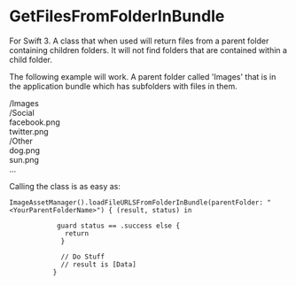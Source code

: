 # GetFilesFromFolderInBundle
For Swift 3. A class that when used will return files from a parent folder containing children folders. It will not find folders that are contained within a child folder. 

The following example will work. A parent folder called 'Images' that is in the application bundle which has subfolders with files in them.

/Images<br />
  /Social<br />
    facebook.png<br />
    twitter.png<br />
  /Other<br />
    dog.png<br />
    sun.png<br />
  ...<br />
  
Calling the class is as easy as:

```
ImageAssetManager().loadFileURLSFromFolderInBundle(parentFolder: "<YourParentFolderName>") { (result, status) in
            
            guard status == .success else {
              return
             }  
             
             // Do Stuff
             // result is [Data]
           }

```
